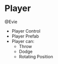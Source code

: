 # Player

@Evie

+ Player Control
+ Player Prefab
+ Player can:
	+ Throw
	+ Dodge
	+ Rotating Position